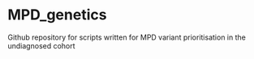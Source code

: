 # MPD_genetics
Github repository for scripts written for MPD variant prioritisation in the undiagnosed cohort
